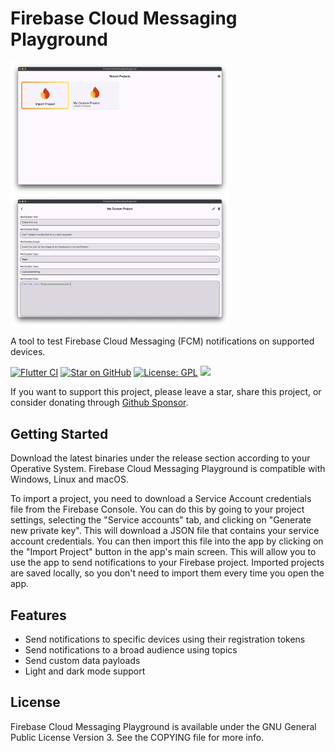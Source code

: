 # Firebase Cloud Messaging Playground

<img align="center" src="https://raw.githubusercontent.com/AngeloAvv/fcm_playground/master/screenshots/main.png" width="350" alt="FCM Playground screenshot" border="0">
<img align="center" src="https://raw.githubusercontent.com/AngeloAvv/fcm_playground/master/screenshots/project.png" width="350" alt="Project screenshot" border="0">

A tool to test Firebase Cloud Messaging (FCM) notifications on supported devices.

[![Flutter CI](https://github.com/AngeloAvv/fcm_playground/actions/workflows/main.yml/badge.svg)](https://github.com/AngeloAvv/fcm_playground/actions/workflows/default.yml)
[![Star on GitHub](https://img.shields.io/github/stars/AngeloAvv/fcm_playground.svg?style=flat&logo=github&colorB=deeppink&label=stars)](https://github.com/AngeloAvv/fcm_playground)
[![License: GPL](https://img.shields.io/badge/license-GPL-purple.svg)](https://opensource.org/licenses/GPL-3.0)
[![](https://img.shields.io/static/v1?label=Sponsor&message=%E2%9D%A4&logo=GitHub&color=%23fe8e86)](https://github.com/sponsors/AngeloAvv)

If you want to support this project, please leave a star, share this project, or consider donating through [Github Sponsor](https://github.com/sponsors/AngeloAvv).

## Getting Started
Download the latest binaries under the release section according to your Operative System. Firebase Cloud Messaging Playground is compatible with Windows, Linux and macOS.

To import a project, you need to download a Service Account credentials file from the Firebase Console. You can do this by going to your project settings, selecting the "Service accounts" tab, and clicking on "Generate new private key". This will download a JSON file that contains your service account credentials.
You can then import this file into the app by clicking on the "Import Project" button in the app's main screen. This will allow you to use the app to send notifications to your Firebase project.
Imported projects are saved locally, so you don't need to import them every time you open the app.

## Features
- Send notifications to specific devices using their registration tokens
- Send notifications to a broad audience using topics
- Send custom data payloads
- Light and dark mode support

## License
Firebase Cloud Messaging Playground is available under the GNU General Public License Version 3. See the COPYING file for more info.